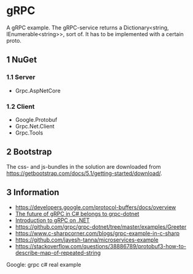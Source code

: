 # gRPC

A gRPC example. The gRPC-service returns a Dictionary<string, IEnumerable&lt;string&gt;>, sort of. It has to be implemented with a certain proto.

## 1 NuGet

### 1.1 Server

- Grpc.AspNetCore

### 1.2 Client

- Google.Protobuf
- Grpc.Net.Client
- Grpc.Tools

## 2 Bootstrap

The css- and js-bundles in the solution are downloaded from https://getbootstrap.com/docs/5.1/getting-started/download/.

## 3 Information

- https://developers.google.com/protocol-buffers/docs/overview
- [The future of gRPC in C# belongs to grpc-dotnet](https://grpc.io/blog/grpc-csharp-future/)
- [Introduction to gRPC on .NET](https://docs.microsoft.com/en-us/aspnet/core/grpc/?view=aspnetcore-6.0)
- https://github.com/grpc/grpc-dotnet/tree/master/examples/Greeter
- https://www.c-sharpcorner.com/blogs/grpc-example-in-c-sharp
- https://github.com/jayesh-tanna/microservices-example
- https://stackoverflow.com/questions/38886789/protobuf3-how-to-describe-map-of-repeated-string

Google: grpc c# real example